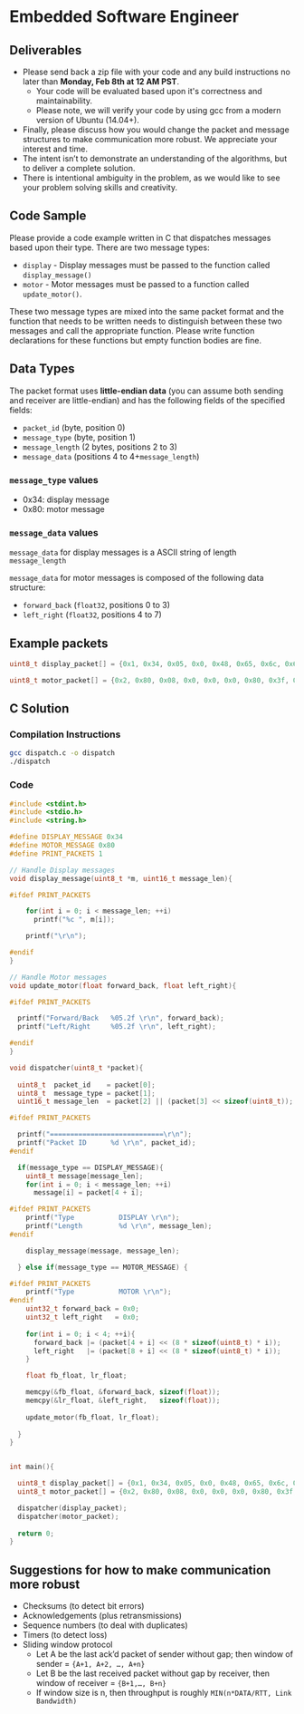 # Embedded Software Engineer

## Deliverables

- Please send back a zip file with your code and any build instructions no later than **Monday, Feb 8th at 12 AM PST**. 
	- Your code will be evaluated based upon it's correctness and maintainability. 
	- Please note, we will verify your code by using gcc from a modern version of Ubuntu (14.04+). 
- Finally, please discuss how you would change the packet and message structures to make communication more robust. We appreciate your interest and time.
- The intent isn’t to demonstrate an understanding of the algorithms, but to deliver a complete solution. 
- There is intentional ambiguity in the problem, as we would like to see your problem solving skills and creativity. 

## Code Sample

Please provide a code example written in C that dispatches messages based upon their type. There are two message types:

- `display` - Display messages must be passed to the function called `display_message()`
- `motor` - Motor messages must be passed to a function called `update_motor()`. 

These two message types are mixed into the same packet format and the function that needs to be written needs to distinguish between these two messages and call the appropriate function. Please write function declarations for these functions but empty function bodies are fine.

## Data Types

The packet format uses **little-endian data** (you can assume both sending and receiver are little-endian) and has the following fields of the specified fields:

- `packet_id` (byte, position 0)
- `message_type` (byte, position 1)
- `message_length` (2 bytes, positions 2 to 3)
- `message_data` (positions 4 to 4+`message_length`)

### `message_type` values

- 0x34: display message
- 0x80: motor message

### `message_data` values

`message_data` for display messages is a ASCII string of length `message_length`

`message_data` for motor messages is composed of the following data structure:

- `forward_back` (`float32`, positions 0 to 3)
- `left_right` (`float32`, positions 4 to 7)

## Example packets 

````cpp
uint8_t display_packet[] = {0x1, 0x34, 0x05, 0x0, 0x48, 0x65, 0x6c, 0x6c, 0x6f};

uint8_t motor_packet[] = {0x2, 0x80, 0x08, 0x0, 0x0, 0x0, 0x80, 0x3f, 0x0, 0x0, 0x0, 0xbf};
````

## C Solution

### Compilation Instructions

````sh
gcc dispatch.c -o dispatch
./dispatch
````

### Code

````c
#include <stdint.h>
#include <stdio.h>
#include <string.h>

#define DISPLAY_MESSAGE 0x34
#define MOTOR_MESSAGE 0x80
#define PRINT_PACKETS 1

// Handle Display messages
void display_message(uint8_t *m, uint16_t message_len){

#ifdef PRINT_PACKETS

    for(int i = 0; i < message_len; ++i)
      printf("%c ", m[i]);

    printf("\r\n");

#endif    
}

// Handle Motor messages
void update_motor(float forward_back, float left_right){

#ifdef PRINT_PACKETS

  printf("Forward/Back   %05.2f \r\n", forward_back);
  printf("Left/Right     %05.2f \r\n", left_right);

#endif  
}

void dispatcher(uint8_t *packet){
  
  uint8_t  packet_id    = packet[0];
  uint8_t  message_type = packet[1];
  uint16_t message_len  = packet[2] || (packet[3] << sizeof(uint8_t));

#ifdef PRINT_PACKETS

  printf("============================\r\n");
  printf("Packet ID      %d \r\n", packet_id);
#endif

  if(message_type == DISPLAY_MESSAGE){
    uint8_t message[message_len];
    for(int i = 0; i < message_len; ++i)
      message[i] = packet[4 + i];

#ifdef PRINT_PACKETS
    printf("Type           DISPLAY \r\n");
    printf("Length         %d \r\n", message_len);
#endif

    display_message(message, message_len);

  } else if(message_type == MOTOR_MESSAGE) {

#ifdef PRINT_PACKETS	  
    printf("Type           MOTOR \r\n");
#endif
    uint32_t forward_back = 0x0;
    uint32_t left_right   = 0x0;
    
    for(int i = 0; i < 4; ++i){
      forward_back |= (packet[4 + i] << (8 * sizeof(uint8_t) * i));
      left_right   |= (packet[8 + i] << (8 * sizeof(uint8_t) * i));
    }

    float fb_float, lr_float;

    memcpy(&fb_float, &forward_back, sizeof(float));
    memcpy(&lr_float, &left_right,   sizeof(float));
    
    update_motor(fb_float, lr_float); 
    
  }
}


int main(){

  uint8_t display_packet[] = {0x1, 0x34, 0x05, 0x0, 0x48, 0x65, 0x6c, 0x6c, 0x6f};
  uint8_t motor_packet[] = {0x2, 0x80, 0x08, 0x0, 0x0, 0x0, 0x80, 0x3f, 0x0, 0x0, 0x0, 0xbf};

  dispatcher(display_packet);
  dispatcher(motor_packet);
  
  return 0;
}

````

## Suggestions for how to make communication more robust

- Checksums (to detect bit errors)
- Acknowledgements (plus retransmissions)
- Sequence numbers (to deal with duplicates)
- Timers (to detect loss)
- Sliding window protocol 
  - Let A be the last ack’d packet of sender without gap; then window of sender = `{A+1, A+2, …, A+n}`
  - Let B be the last received packet without gap by receiver, then window of receiver = `{B+1,…, B+n}`
  - If window size is n, then throughput is roughly `MIN(n*DATA/RTT, Link Bandwidth)`